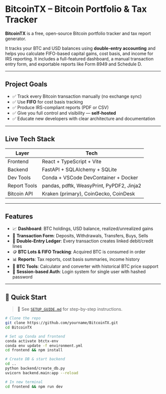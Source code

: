 
# BitcoinTX – Bitcoin Portfolio & Tax Tracker

**BitcoinTX** is a free, open-source Bitcoin portfolio tracker and tax report generator.

It tracks your BTC and USD balances using **double-entry accounting** and helps you calculate FIFO-based capital gains, cost basis, and income for IRS reporting. It includes a full-featured dashboard, a manual transaction entry form, and exportable reports like Form 8949 and Schedule D.

---

## Project Goals

- ✅ Track every Bitcoin transaction manually (no exchange sync)
- ✅ Use **FIFO** for cost basis tracking
- ✅ Produce IRS-compliant reports (PDF or CSV)
- ✅ Give you full control and visibility — **self-hosted**
- ✅ Educate new developers with clear architecture and documentation

---

## Live Tech Stack

| Layer        | Tech                                  |
| ------------ | ------------------------------------- |
| Frontend     | React + TypeScript + Vite  |
| Backend      | FastAPI + SQLAlchemy + SQLite         |
| Dev Tools    | Conda + VSCode DevContainer + Docker  |
| Report Tools | pandas, pdftk, WeasyPrint, PyPDF2, Jinja2  |
| Bitcoin API  | Kraken (primary), CoinGecko, CoinDesk |

---

## Features

- 📈 **Dashboard**: BTC holdings, USD balance, realized/unrealized gains
- 🧾 **Transaction Form**: Deposits, Withdrawals, Transfers, Buys, Sells
- 💼 **Double-Entry Ledger**: Every transaction creates linked debit/credit lines
- 🪙 **BTC Lots & FIFO Tracking**: Acquired BTC is consumed in order
- 📊 **Reports**: Tax reports, cost basis summaries, income history
- 🧮 **BTC Tools**: Calculator and converter with historical BTC price support
- 🔐 **Session-based Auth**: Login system for single user with hashed password

---

## 🚀 Quick Start

> 📘 See [`SETUP_GUIDE.md`](./SETUP_GUIDE.md) for step-by-step instructions.

```bash
# Clone the repo
git clone https://github.com/yourname/BitcoinTX.git
cd BitcoinTX

# Set up Conda and frontend
conda activate btctx-env
conda env update -f environment.yml
cd frontend && npm install

# Create DB & start backend
cd ..
python backend/create_db.py
uvicorn backend.main:app --reload

# In new terminal
cd frontend && npm run dev
```

